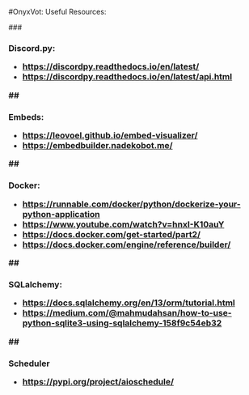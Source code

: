 #OnyxVot: Useful Resources:

###<h3>Discord.py:
- https://discordpy.readthedocs.io/en/latest/
- https://discordpy.readthedocs.io/en/latest/api.html

##<h3>Embeds:
- https://leovoel.github.io/embed-visualizer/
- https://embedbuilder.nadekobot.me/


##<h3>Docker:
- https://runnable.com/docker/python/dockerize-your-python-application
- https://www.youtube.com/watch?v=hnxI-K10auY
- https://docs.docker.com/get-started/part2/
- https://docs.docker.com/engine/reference/builder/

##<h3>SQLalchemy:
- https://docs.sqlalchemy.org/en/13/orm/tutorial.html
- https://medium.com/@mahmudahsan/how-to-use-python-sqlite3-using-sqlalchemy-158f9c54eb32

##<h3>Scheduler
- https://pypi.org/project/aioschedule/